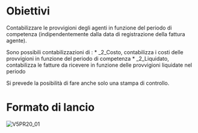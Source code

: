 # Obiettivi
Contabilizzare le provvigioni degli agenti in funzione del periodo di competenza (indipendentemente dalla data di registrazione della fattura agente).

Sono possibili contabilizzazioni di : 
 \* _2_Costo, contabilizza i costi delle provvigioni in funzione del periodo di competenza
 \* _2_Liquidato, contabilizza le fatture da ricevere in funzione delle provvigioni liquidate nel periodo

Si prevede la posibilità di fare anche solo una stampa di controllo.

# Formato di lancio
![V5PR20_01](http://localhost:3000/immagini/MBDOC_OGG-P_V5PR20/V5PR20_01.png)
